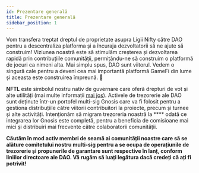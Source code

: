 ```yaml
---
id: Prezentare generală
title: Prezentare generală
sidebar_position: 1
---
```


Vom transfera treptat dreptul de proprietate asupra Ligii Nifty către DAO pentru a descentraliza platforma și a încuraja dezvoltatorii să ne ajute să construim! Viziunea noastră este să stimulăm creșterea și dezvoltarea rapidă prin contribuțiile comunității, permițându-ne să construim o platformă de jocuri ca nimeni alta. Mai simplu spus, DAO sunt viitorul. Vedem o singură cale pentru a deveni cea mai importantă platformă GameFi din lume și aceasta este construirea împreună. 💜

**NFTL** este simbolul nostru nativ de guvernare care oferă drepturi de vot și alte utilități (mai multe informații [mai jos](https://nifty-league.com/about#nftl)). Activele de trezorerie ale DAO sunt deținute într-un portofel multi-sig Gnosis care va fi folosit pentru a gestiona distribuțiile către viitorii contribuitori la proiecte, precum și turnee și alte activități. Intenționăm să migram trezoreria noastră la **** odată ce integrarea lor Gnosis este completă, pentru a beneficia de comisioane mai mici și distribuiri mai frecvente către colaboratorii comunității.

**Căutăm în mod activ membri de seamă ai comunității noastre care să se alăture comitetului nostru multi-sig pentru a se ocupa de operațiunile de trezorerie și propunerile de garantare sunt respective în lanț, conform liniilor directoare ale DAO. Vă rugăm să luați legătura dacă credeți că ați fi potrivit!**
